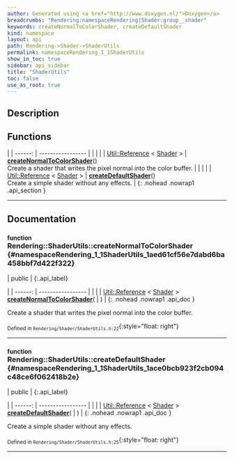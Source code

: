 ```yaml
---
author: Generated using <a href="http://www.doxygen.nl/">Doxygen</a>
breadcrumbs: "Rendering:namespaceRendering|Shader:group__shader"
keywords: createNormalToColorShader, createDefaultShader
kind: namespace
layout: api
path: Rendering->Shader->ShaderUtils
permalink: namespaceRendering_1_1ShaderUtils
show_in_toc: true
sidebar: api_sidebar
title: "ShaderUtils"
toc: false
use_as_root: true
---
```


## Description





## Functions

|
| ------: | ----------------- |
|  | |
| [Util::Reference](classUtil_1_1Reference) < [Shader](classRendering_1_1Shader) > | **[createNormalToColorShader](#namespaceRendering_1_1ShaderUtils_1aed61cf56e7dabd6ba458bbf7d422f322)**() <br/> Create a shader that writes the pixel normal into the color buffer. |
|  | |
| [Util::Reference](classUtil_1_1Reference) < [Shader](classRendering_1_1Shader) > | **[createDefaultShader](#namespaceRendering_1_1ShaderUtils_1ace0bcb923f2cb094c48ce6f062418b2e)**() <br/> Create a simple shader without any effects. |
{: .nohead .nowrap1 .api_section }


-------------------------------------------------------------------

## Documentation

### <small>function</small><br/> Rendering::ShaderUtils::createNormalToColorShader {#namespaceRendering_1_1ShaderUtils_1aed61cf56e7dabd6ba458bbf7d422f322}

| public |
{:.api_label}

|
| ------: | ----------------- |
|  |
| [Util::Reference](classUtil_1_1Reference) < [Shader](classRendering_1_1Shader) > **[createNormalToColorShader](#namespaceRendering_1_1ShaderUtils_1aed61cf56e7dabd6ba458bbf7d422f322)**( |  ) |
{: .nohead .nowrap1 .api_doc }

Create a shader that writes the pixel normal into the color buffer.





<sub>Defined in `Rendering/Shader/ShaderUtils.h:22`</sub>{:style="float: right"}

-------------------------------------------------------------------

### <small>function</small><br/> Rendering::ShaderUtils::createDefaultShader {#namespaceRendering_1_1ShaderUtils_1ace0bcb923f2cb094c48ce6f062418b2e}

| public |
{:.api_label}

|
| ------: | ----------------- |
|  |
| [Util::Reference](classUtil_1_1Reference) < [Shader](classRendering_1_1Shader) > **[createDefaultShader](#namespaceRendering_1_1ShaderUtils_1ace0bcb923f2cb094c48ce6f062418b2e)**( |  ) |
{: .nohead .nowrap1 .api_doc }

Create a simple shader without any effects.





<sub>Defined in `Rendering/Shader/ShaderUtils.h:25`</sub>{:style="float: right"}

-------------------------------------------------------------------

